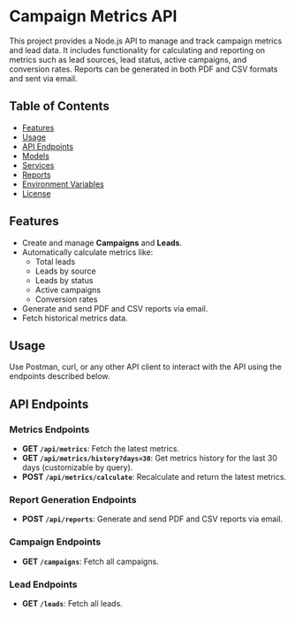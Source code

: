 # Campaign Metrics API

This project provides a Node.js API to manage and track campaign metrics and lead data. It includes functionality for calculating and reporting on metrics such as lead sources, lead status, active campaigns, and conversion rates. Reports can be generated in both PDF and CSV formats and sent via email.

## Table of Contents
- [Features](#features)
- [Usage](#usage)
- [API Endpoints](#api-endpoints)
- [Models](#models)
- [Services](#services)
- [Reports](#reports)
- [Environment Variables](#environment-variables)
- [License](#license)

## Features
- Create and manage **Campaigns** and **Leads**.
- Automatically calculate metrics like:
  - Total leads
  - Leads by source
  - Leads by status
  - Active campaigns
  - Conversion rates
- Generate and send PDF and CSV reports via email.
- Fetch historical metrics data.

## Usage

Use Postman, curl, or any other API client to interact with the API using the endpoints described below.

## API Endpoints

### Metrics Endpoints
- **GET `/api/metrics`**: Fetch the latest metrics.
- **GET `/api/metrics/history?days=30`**: Get metrics history for the last 30 days (customizable by query).
- **POST `/api/metrics/calculate`**: Recalculate and return the latest metrics.

### Report Generation Endpoints
- **POST `/api/reports`**: Generate and send PDF and CSV reports via email.

### Campaign Endpoints
- **GET `/campaigns`**: Fetch all campaigns.
  
### Lead Endpoints
- **GET `/leads`**: Fetch all leads.


 
